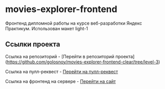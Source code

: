 # movies-explorer-frontend

Фронтенд дипломной работы на курсе веб-разработки Яндекс Практикум.
Использован макет light-1

## Ссылки проекта

Ссылка на репозиторий - [Перейти в репозиторий проекта] (https://github.com/golosnoy/movies-explorer-frontend-clear/tree/level-3)

Ссылка на пулл-реквест - [Перейти на пулл-реквест](https://github.com/golosnoy/movies-explorer-frontend-clear/pull/1)

Ссылка на фронтенд на сервере - [Перейти на сайт](https://golosnoy.nomoredomainsrocks.ru)
